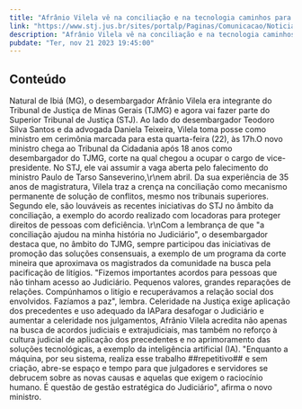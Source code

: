 ```yaml
---
title: "Afrânio Vilela vê na conciliação e na tecnologia caminhos para desafogar a Justiça"
link: "https://www.stj.jus.br/sites/portalp/Paginas/Comunicacao/Noticias/2023/21112023-Afranio-Vilela-ve-na-conciliacao-e-na-tecnologia-caminhos-para-desafogar-a-Justica.aspx"
description: "Afrânio Vilela vê na conciliação e na tecnologia caminhos para desafogar a Justiça"
pubdate: "Ter, nov 21 2023 19:45:00"
---
```


## Conteúdo

​Natural de Ibiá (MG), o desembargador Afrânio Vilela era integrante do Tribunal de Justiça de Minas Gerais (TJMG) e agora vai fazer parte do Superior Tribunal de Justiça (STJ). Ao lado do desembargador Teodoro Silva Santos e da advogada Daniela Teixeira, Vilela toma posse como ministro em cerimônia marcada para esta quarta-feira (22), às 17h.O novo ministro chega ao Tribunal da Cidadania após 18 anos como desembargador do TJMG, corte na qual chegou a ocupar o cargo de vice-presidente. No STJ, ele vai assumir a vaga aberta pelo falecimento do ministro Paulo de Tarso Sanseverino,\r\nem abril. Da sua experiência de 35 anos de magistratura, Vilela traz a crença na conciliação como mecanismo permanente de solução de conflitos, mesmo nos tribunais superiores. Segundo ele, são louváveis as recentes iniciativas do STJ no âmbito da conciliação, a exemplo do acordo realizado com locadoras para proteger direitos de pessoas com deficiência. ​​​​​​​​​​​​​​\r\nCom a lembrança de que "a conciliação ajudou na minha história no Judiciário", o desembargador destaca que, no âmbito do TJMG, sempre participou das iniciativas de promoção das soluções consensuais, a exemplo de um programa da corte mineira que aproximava os magistrados da comunidade na busca pela pacificação de litígios. "Fizemos importantes acordos para pessoas que não tinham acesso ao Judiciário. Pequenos valores, grandes reparações de relações. Compúnhamos o litígio e recuperávamos a relação social dos envolvidos. Fazíamos a paz", lembra. Celeridade na Justiça exige aplicação dos precedentes e uso adequado da IAPara desafogar o Judiciário e aumentar a celeridade nos julgamentos, Afrânio Vilela acredita não apenas na busca de acordos judiciais e extrajudiciais, mas também no reforço à cultura judicial de aplicação dos precedentes e no aprimoramento das soluções tecnológicas, a exemplo da inteligência artificial (IA). "Enquanto a máquina, por seu sistema, realiza esse trabalho ##repetitivo## e sem criação, abre-se espaço e tempo para que julgadores e servidores se debrucem sobre as novas causas e aquelas que exigem o raciocínio humano. É questão de gestão estratégica do Judiciário", afirma o novo ministro.
